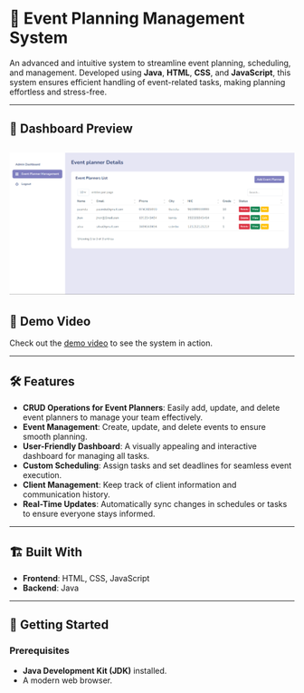 # 🎉 Event Planning Management System

An advanced and intuitive system to streamline event planning, scheduling, and management. Developed using **Java**, **HTML**, **CSS**, and **JavaScript**, this system ensures efficient handling of event-related tasks, making planning effortless and stress-free.

---


## 📸 Dashboard Preview
![Dashboard](event_planning_system/dashboard.png)
---

## 🎥 Demo Video
Check out the [demo video](https://mysliit-my.sharepoint.com/:v:/g/personal/it22546784_my_sliit_lk/EXLKccqASUFEqIRqi7KCYsEBr5kszy9qyhKvhjRezl7zug?e=OD9I8p) to see the system in action.

---

## 🛠️ Features
- **CRUD Operations for Event Planners**: Easily add, update, and delete event planners to manage your team effectively.
- **Event Management**: Create, update, and delete events to ensure smooth planning.
- **User-Friendly Dashboard**: A visually appealing and interactive dashboard for managing all tasks.
- **Custom Scheduling**: Assign tasks and set deadlines for seamless event execution.
- **Client Management**: Keep track of client information and communication history.
- **Real-Time Updates**: Automatically sync changes in schedules or tasks to ensure everyone stays informed.

---

## 🏗️ Built With
- **Frontend**: HTML, CSS, JavaScript
- **Backend**: Java

---

## 🚀 Getting Started
### Prerequisites
- **Java Development Kit (JDK)** installed.
- A modern web browser.


